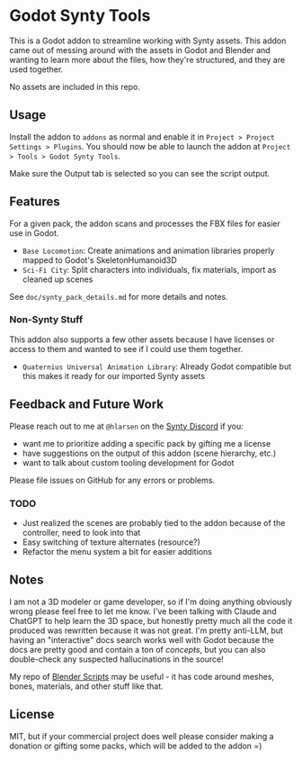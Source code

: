 # Godot Synty Tools

This is a Godot addon to streamline working with Synty assets. This addon came out of messing around with the assets in
Godot and Blender and wanting to learn more about the files, how they're structured, and they are used together.

No assets are included in this repo.

## Usage

Install the addon to `addons` as normal and enable it in `Project > Project Settings > Plugins`. You should now be able
to launch the addon at `Project > Tools > Godot Synty Tools`.

Make sure the Output tab is selected so you can see the script output.

## Features

For a given pack, the addon scans and processes the FBX files for easier use in Godot.

- `Base Locomotion`: Create animations and animation libraries properly mapped to Godot's SkeletonHumanoid3D
- `Sci-Fi City`: Split characters into individuals, fix materials, import as cleaned up scenes

See `doc/synty_pack_details.md` for more details and notes.

### Non-Synty Stuff

This addon also supports a few other assets because I have licenses or access to them and wanted to see if I could
use them together.

- `Quaternius Universal Animation Library`: Already Godot compatible but this makes it ready for our imported Synty assets

## Feedback and Future Work

Please reach out to me at `@hlarsen` on the [Synty Discord](https://discord.com/invite/syntystudios) if you:

- want me to prioritize adding a specific pack by gifting me a license
- have suggestions on the output of this addon (scene hierarchy, etc.)
- want to talk about custom tooling development for Godot

Please file issues on GitHub for any errors or problems.

### TODO

- Just realized the scenes are probably tied to the addon because of the controller, need to look into that
- Easy switching of texture alternates (resource?)
- Refactor the menu system a bit for easier additions

## Notes

I am not a 3D modeler or game developer, so if I'm doing anything obviously wrong please feel free to let me know. I've
been talking with Claude and ChatGPT to help learn the 3D space, but honestly pretty much all the code it produced was
rewritten because it was not great. I'm pretty anti-LLM, but having an "interactive" docs search works well with Godot
because the docs are pretty good and contain a ton of _concepts_, but you can also double-check any suspected
hallucinations in the source!

My repo of [Blender Scripts](https://github.com/hlarsen/game-asset-blender-scripts) may be useful - it has code around
meshes, bones, materials, and other stuff like that.

## License

MIT, but if your commercial project does well please consider making a donation or gifting some packs, which will
be added to the addon =)
